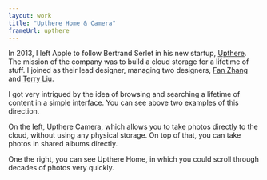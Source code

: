 ```yaml
---
layout: work
title: "Upthere Home & Camera"
frameUrl: upthere
---
```

In 2013, I left Apple to follow Bertrand Serlet in his new startup, [Upthere](https://www.theverge.com/2015/10/29/9632904/upthere-cloud-file-storage-bertrand-serlet). The mission of the company was to build a cloud storage for a lifetime of stuff. I joined as their lead designer, managing two designers, [Fan Zhang](http://fan.design/) and [Terry Liu](http://tyliu.com).

I got very intrigued by the idea of browsing and searching a lifetime of content in a simple interface. You can see above two examples of this direction.

On the left, Upthere Camera, which allows you to take photos directly to the cloud, without using any physical storage. On top of that, you can take photos in shared albums directly.

One the right, you can see Upthere Home, in which you could scroll through decades of photos very quickly.
